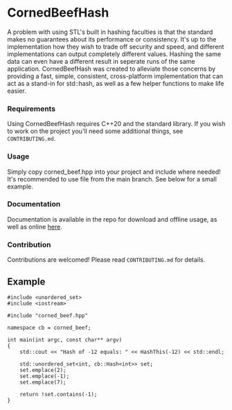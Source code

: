 # CornedBeefHash
A problem with using STL's built in hashing faculties is that the standard makes no guarantees about its performance or consistency. It's up to the implementation how they wish to trade off security and speed, and different implementations can output completely different values. Hashing the same data can even have a different result in seperate runs of the same application. CornedBeefHash was created to alleviate those concerns by providing a fast, simple, consistent, cross-platform implementation that can act as a stand-in for std::hash, as well as a few helper functions to make life easier.

### Requirements
Using CornedBeefHash requires C++20 and the standard library.
If you wish to work on the project you'll need some additional things, see `CONTRIBUTING.md`.

### Usage
Simply copy corned_beef.hpp into your project and include where needed! It's recommended to use file from the main branch. See below for a small example.

### Documentation
Documentation is available in the repo for download and offline usage, as well as online [here](https://aedank0.github.io/corned-beef/docs/html/).

### Contribution
Contributions are welcomed!
Please read `CONTRIBUTING.md` for details.

## Example
```
#include <unordered_set>
#include <iostream>

#include "corned_beef.hpp"

namespace cb = corned_beef;

int main(int argc, const char** argv)
{
    std::cout << "Hash of -12 equals: " << HashThis(-12) << std::endl;

    std::unordered_set<int, cb::Hash<int>> set;
    set.emplace(2);
    set.emplace(-1);
    set.emplace(7);

    return !set.contains(-1);
}
```